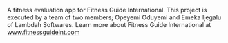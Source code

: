 A fitness evaluation app for Fitness Guide International. This project is executed by a team of two members; Opeyemi Oduyemi and Emeka Ijegalu of Lambdah Softwares. Learn more about Fitness Guide International at www.fitnessguideint.com

